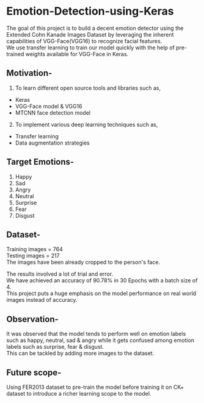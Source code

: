 # Emotion-Detection-using-Keras
The goal of this project is to build a decent emotion detector using the Extended Cohn Kanade Images Dataset by leveraging the inherent capabilities of VGG-Face(VGG16) to recognize facial features.   
We use transfer learning to train our model quickly with the help of pre-trained weights available for VGG-Face in Keras.   
## Motivation- ##
1) To learn different open source tools and libraries such as,
* Keras
* VGG-Face model & VGG16
* MTCNN face detection model
2) To implement various deep learning techniques such as,
* Transfer learning
* Data augmentation strategies


## Target Emotions- ##
1) Happy
2) Sad
3) Angry
4) Neutral
5) Surprise
6) Fear
7) Disgust

## Dataset- ##  
Training images = 764  
Testing images = 217  
The images have been already cropped to the person's face.

The results involved a lot of trial and error.  
We have achieved an accuracy of 90.78% in 30 Epochs with a batch size of 4.  
This project puts a huge emphasis on the model performance on real world images instead of accuracy.  

## Observation- ##
It was observed that the model tends to perform well on emotion labels such as happy, neutral, sad & angry while it gets confused among emotion labels such as surprise, fear & disgust.    
This can be tackled by adding more images to the dataset.

## Future scope- ##   
Using FER2013 dataset to pre-train the model before training it on CK+ dataset to introduce a richer learning scope to the model.
